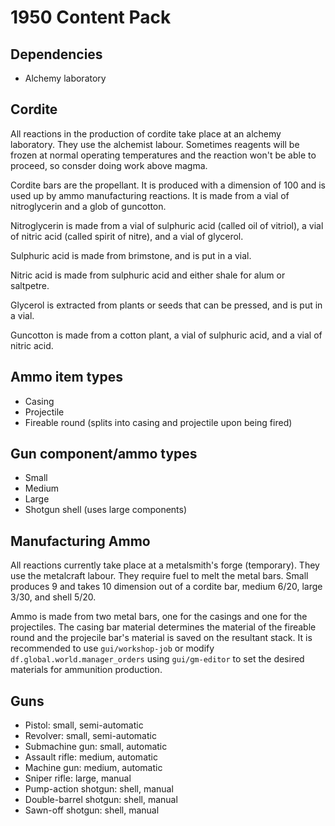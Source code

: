 # 1950 Content Pack

## Dependencies

- Alchemy laboratory

## Cordite

All reactions in the production of cordite take place at an alchemy laboratory.
They use the alchemist labour.
Sometimes reagents will be frozen at normal operating temperatures and the reaction won't be able to proceed, so consder doing work above magma.

Cordite bars are the propellant.
It is produced with a dimension of 100 and is used up by ammo manufacturing reactions.
It is made from a vial of nitroglycerin and a glob of guncotton.

Nitroglycerin is made from a vial of sulphuric acid (called oil of vitriol), a vial of nitric acid (called spirit of nitre), and a vial of glycerol.

Sulphuric acid is made from brimstone, and is put in a vial.

Nitric acid is made from sulphuric acid and either shale for alum or saltpetre.

Glycerol is extracted from plants or seeds that can be pressed, and is put in a vial.

Guncotton is made from a cotton plant, a vial of sulphuric acid, and a vial of nitric acid.

## Ammo item types

- Casing
- Projectile
- Fireable round (splits into casing and projectile upon being fired)

## Gun component/ammo types

- Small
- Medium
- Large
- Shotgun shell (uses large components)

## Manufacturing Ammo

All reactions currently take place at a metalsmith's forge (temporary).
They use the metalcraft labour.
They require fuel to melt the metal bars.
Small produces 9 and takes 10 dimension out of a cordite bar, medium 6/20, large 3/30, and shell 5/20.

Ammo is made from two metal bars, one for the casings and one for the projectiles.
The casing bar material determines the material of the fireable round and the projecile bar's material is saved on the resultant stack.
It is recommended to use `gui/workshop-job` or modify `df.global.world.manager_orders` using `gui/gm-editor` to set the desired materials for ammunition production.

## Guns

- Pistol: small, semi-automatic
- Revolver: small, semi-automatic
- Submachine gun: small, automatic
- Assault rifle: medium, automatic
- Machine gun: medium, automatic
- Sniper rifle: large, manual
- Pump-action shotgun: shell, manual
- Double-barrel shotgun: shell, manual
- Sawn-off shotgun: shell, manual

